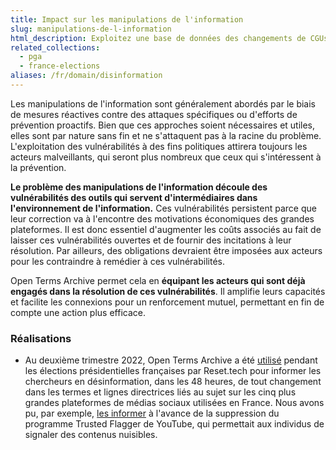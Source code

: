 ```yaml
---
title: Impact sur les manipulations de l'information
slug: manipulations-de-l-information
html_description: Exploitez une base de données des changements de CGUs pour produire des évaluations de risque systémique pour la désinformation sur les grandes plateformes
related_collections:
  - pga
  - france-elections
aliases: /fr/domain/disinformation
---
```


Les manipulations de l'information sont généralement abordés par le biais de mesures réactives contre des attaques spécifiques ou d'efforts de prévention proactifs. Bien que ces approches soient nécessaires et utiles, elles sont par nature sans fin et ne s'attaquent pas à la racine du problème. L'exploitation des vulnérabilités à des fins politiques attirera toujours les acteurs malveillants, qui seront plus nombreux que ceux qui s'intéressent à la prévention.

**Le problème des manipulations de l'information découle des vulnérabilités des outils qui servent d'intermédiaires dans l'environnement de l'information.** Ces vulnérabilités persistent parce que leur correction va à l'encontre des motivations économiques des grandes plateformes. Il est donc essentiel d'augmenter les coûts associés au fait de laisser ces vulnérabilités ouvertes et de fournir des incitations à leur résolution. Par ailleurs, des obligations devraient être imposées aux acteurs pour les contraindre à remédier à ces vulnérabilités.

Open Terms Archive permet cela en **équipant les acteurs qui sont déjà engagés dans la résolution de ces vulnérabilités**. Il amplifie leurs capacités et facilite les connexions pour un renforcement mutuel, permettant en fin de compte une action plus efficace.

### Réalisations

- Au deuxième trimestre 2022, Open Terms Archive a été [utilisé](https://www.reset.tech/resources/memos-on-platforms-behaviour-during-the-2022-french-elections/) pendant les élections présidentielles françaises par Reset.tech pour informer les chercheurs en désinformation, dans les 48 heures, de tout changement dans les termes et lignes directrices liés au sujet sur les cinq plus grandes plateformes de médias sociaux utilisées en France. Nous avons pu, par exemple, [les informer](https://opentermsarchive.org/case-studies/youtube-closes-its-fast-track-content-flagging-program-to-individuals) à l'avance de la suppression du programme Trusted Flagger de YouTube, qui permettait aux individus de signaler des contenus nuisibles.
